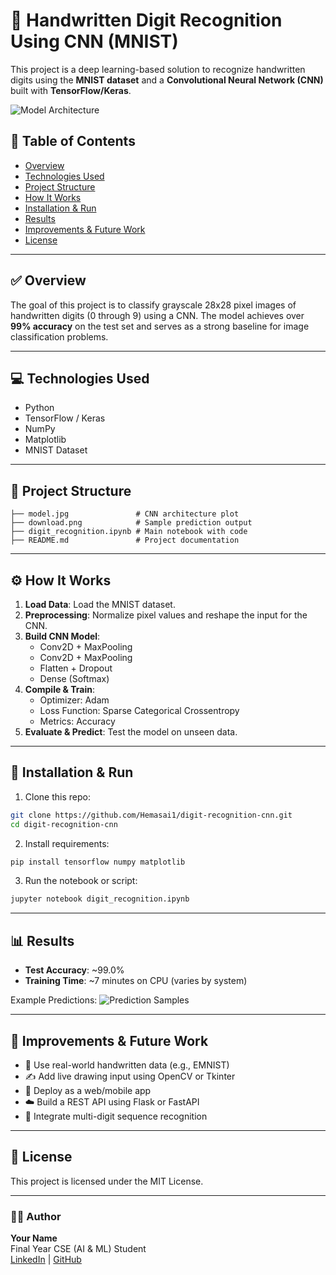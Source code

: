 # 🧠 Handwritten Digit Recognition Using CNN (MNIST)

This project is a deep learning-based solution to recognize handwritten digits using the **MNIST dataset** and a **Convolutional Neural Network (CNN)** built with **TensorFlow/Keras**.

![Model Architecture](model.jpg)

## 📌 Table of Contents

- [Overview](#overview)
- [Technologies Used](#technologies-used)
- [Project Structure](#project-structure)
- [How It Works](#how-it-works)
- [Installation & Run](#installation--run)
- [Results](#results)
- [Improvements & Future Work](#improvements--future-work)
- [License](#license)

---

## ✅ Overview

The goal of this project is to classify grayscale 28x28 pixel images of handwritten digits (0 through 9) using a CNN. The model achieves over **99% accuracy** on the test set and serves as a strong baseline for image classification problems.

---

## 💻 Technologies Used

- Python
- TensorFlow / Keras
- NumPy
- Matplotlib
- MNIST Dataset

---

## 📁 Project Structure

```
├── model.jpg               # CNN architecture plot
├── download.png            # Sample prediction output
├── digit_recognition.ipynb # Main notebook with code
├── README.md               # Project documentation
```

---

## ⚙️ How It Works

1. **Load Data**: Load the MNIST dataset.
2. **Preprocessing**: Normalize pixel values and reshape the input for the CNN.
3. **Build CNN Model**:
   - Conv2D + MaxPooling
   - Conv2D + MaxPooling
   - Flatten + Dropout
   - Dense (Softmax)
4. **Compile & Train**:
   - Optimizer: Adam
   - Loss Function: Sparse Categorical Crossentropy
   - Metrics: Accuracy
5. **Evaluate & Predict**: Test the model on unseen data.

---

## 🚀 Installation & Run

1. Clone this repo:
```bash
git clone https://github.com/Hemasai1/digit-recognition-cnn.git
cd digit-recognition-cnn
```

2. Install requirements:
```bash
pip install tensorflow numpy matplotlib
```

3. Run the notebook or script:
```bash
jupyter notebook digit_recognition.ipynb
```

---

## 📊 Results

- **Test Accuracy**: ~99.0%
- **Training Time**: ~7 minutes on CPU (varies by system)

Example Predictions:
![Prediction Samples](download.png)

---

## 🔧 Improvements & Future Work

- 🔄 Use real-world handwritten data (e.g., EMNIST)
- ✍️ Add live drawing input using OpenCV or Tkinter
- 📱 Deploy as a web/mobile app
- ☁️ Build a REST API using Flask or FastAPI
- 🎯 Integrate multi-digit sequence recognition

---

## 📄 License

This project is licensed under the MIT License.

---

### 👨‍💻 Author

**Your Name**  
Final Year CSE (AI & ML) Student  
[LinkedIn](https://linkedin.com/in/yourprofile) | [GitHub](https://github.com/yourusername)